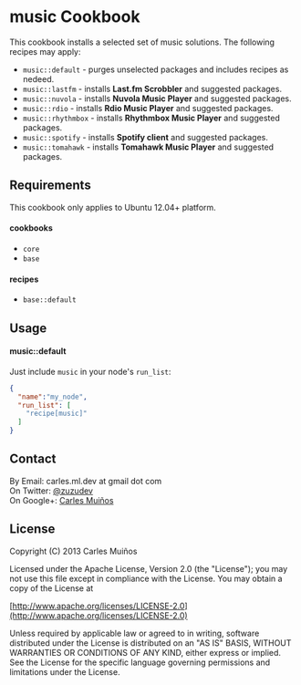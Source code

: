 # music Cookbook

This cookbook installs a selected set of music solutions.
The following recipes may apply:

- `music::default` - purges unselected packages and includes recipes as nedeed.
- `music::lastfm` - installs __Last.fm Scrobbler__ and suggested packages.
- `music::nuvola` - installs __Nuvola Music Player__ and suggested packages.
- `music::rdio` - installs __Rdio Music Player__ and suggested packages.
- `music::rhythmbox` - installs __Rhythmbox Music Player__ and suggested packages.
- `music::spotify` - installs __Spotify client__ and suggested packages.
- `music::tomahawk` - installs __Tomahawk Music Player__ and suggested packages.


## Requirements

This cookbook only applies to Ubuntu 12.04+ platform.

#### cookbooks
- `core`
- `base`

#### recipes
- `base::default`


## Usage

#### music::default
Just include `music` in your node's `run_list`:

```json
{
  "name":"my_node",
  "run_list": [
    "recipe[music]"
  ]
}
```


## Contact

By Email:   carles.ml.dev at gmail dot com  
On Twitter: [@zuzudev](https://twitter.com/zuzudev)  
On Google+: [Carles Muiños](https://plus.google.com/109480759201585988691)


## License

Copyright (C) 2013 Carles Muiños

Licensed under the Apache License, Version 2.0 (the "License");
you may not use this file except in compliance with the License.
You may obtain a copy of the License at

[http://www.apache.org/licenses/LICENSE-2.0](http://www.apache.org/licenses/LICENSE-2.0)

Unless required by applicable law or agreed to in writing, software
distributed under the License is distributed on an "AS IS" BASIS,
WITHOUT WARRANTIES OR CONDITIONS OF ANY KIND, either express or implied.
See the License for the specific language governing permissions and
limitations under the License.

